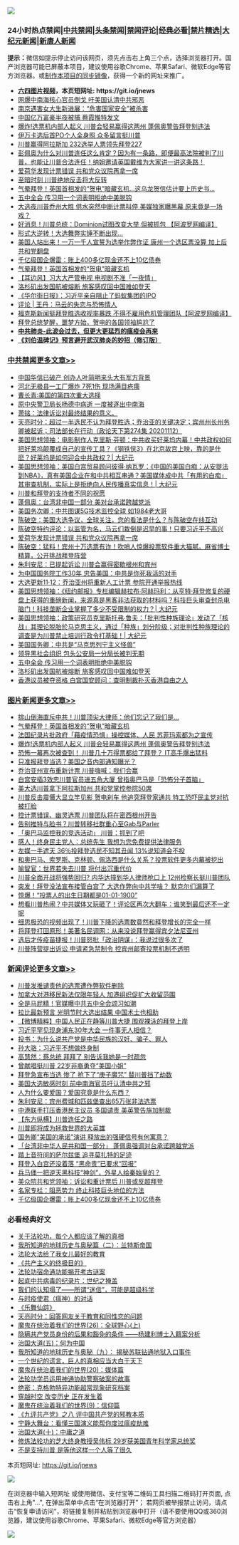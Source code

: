 ![](https://raw.githubusercontent.com/fqnews/bnews/master/64photo/fqnews-qr.jpg)

<div id="tt">
<h3>24小时热点禁闻|<a href="#%E4%B8%AD%E5%85%B1%E7%A6%81%E9%97%BB%E6%9B%B4%E5%A4%9A%E6%96%87%E7%AB%A0">中共禁闻</a>|<a href="#%E5%9B%BE%E7%89%87%E6%96%B0%E9%97%BB%E6%9B%B4%E5%A4%9A%E6%96%87%E7%AB%A0">头条禁闻</a>|<a href="#%E6%96%B0%E9%97%BB%E8%AF%84%E8%AE%BA%E6%9B%B4%E5%A4%9A%E6%96%87%E7%AB%A0">禁闻评论|<a href="#%E5%BF%85%E7%9C%8B%E7%BB%8F%E5%85%B8%E5%A5%BD%E6%96%87">经典必看|<a href="/video.md#%E7%A6%81%E7%89%87%E7%B2%BE%E9%80%89">禁片精选</a>|<a href="https://github.com/fqnews/djy/blob/master/gb/nf1351518.md#1">大纪元新闻</a>|<a href="https://github.com/fqnews/ntdtv/blob/master/gb/prog204.md#1">新唐人新闻</a></h3>
<div><b>提示：</b>微信如提示停止访问该网页，须先点击右上角三个点，选择浏览器打开。国产浏览器可能已屏蔽本项目，建议使用谷歌Chrome、苹果Safari、微软Edge等官方浏览器。或<a href="https://github.com/fqnews/bnews/blob/master/%E5%88%B6%E4%BD%9Cgit%E7%A6%81%E9%97%BB%E9%95%9C%E5%83%8F.md">制作本项目的同步镜像</a>，获得一个新的网址来推广。</div>
<ul>
<li><b><a href="http://d1.bdrive.tk/64.mp4" target="_blank">六四图片视频</a>，本页短网址: https://git.io/jnews</b></li>
<li><a href="/cbnews/20201112/1429979.md">网爆中南海核心官员倒戈 吁美国认清中共邪恶</a></li>
<li><a href="/cbnews/20201112/1429992.md">南京遇害女大生新进展：“危害国家安全”被杀害</a></li>
<li><a href="/cbnews/20201112/1429991.md">中国亿万富豪半夜被捕 蔡霞推特发文</a></li>
<li><a href="/topimagenews/20201113/1430141.md">爆炸!选票机内部人起义 川普会轻易赢得这两州 蓬佩奥警告拜登别违法</a></li>
<li><a href="/cnnews/20201112/1429999.md">伊万卡选后首PO个人全身照 众多留言挺川普</a></li>
<li><a href="/taiwannews/20201112/1430061.md">川普赢得阿拉斯加 232选举人票领先拜登227</a></li>
<li><a href="/bannedvideo/20201113/1430152.md">彭佩奥为什么对川普连任这么肯定？因为有一条路，即便最高法院被判了川普，也能让川普合法连任！纳姐邀请英国戴维为大家讲一讲这条路！</a></li>
<li><a href="/cbnews/20201113/1430164.md">爱荷华发现计票错误 共和党众议院再拿一席</a></li>
<li><a href="/cbnews/20201112/1429921.md">至暗时刻 川普绝地反击将大反转</a></li>
<li><a href="/worldnews/usa/20201113/1430157.md">气晕拜登！英国首相发的“贺电”暗藏玄机…这乌龙贺信估计要上历史书…</a></li>
<li><a href="/cbnews/20201112/1430015.md">五中全会 传习用一个词表明拒绝中美脱钩</a></li>
<li><a href="/cnnews/20201113/1430173.md">大选夜川普乔州大胜 供水突然中断计票叫停 美媒独家曝黑幕 原来竟是一场戏？</a></li>
<li><a href="/cnnews/20201113/1430158.md">好消息！川普总统：Dominion试图改变大举 但被抓包 【阿波罗网编译】</a></li>
<li><a href="/cnnews/20201112/1429914.md">形式大逆转！大选舞弊实锤不断出现...</a></li>
<li><a href="/cnnews/20201113/1430188.md">美国人站出来！一万一千人宣誓为选举作弊作证 康州一个选区票没算 加上后共和党翻盘</a></li>
<li><a href="/comments/20201113/1430224.md">千亿级国企爆雷：账上400多亿现金还不上10亿债券</a></li>
<li><a href="/topimagenews/20201113/1430333.md">气晕拜登！英国首相发的“贺电”暗藏玄机</a></li>
<li><a href="/headline/20201112/1429906.md">【耳边风】习大大严管电视 电视剧不准「一夜情」</a></li>
<li><a href="/cbnews/20201112/1430014.md">洛杉矶出发国航被熔断 旅客感叹回中国难如登天</a></li>
<li><a href="/headline/20201113/1430277.md">《华尔街日报》：习近平亲自阻止了蚂蚁集团的IPO</a></li>
<li><a href="/comments/20201113/1430132.md">评论 | 王丹：马云的失恋与恐怖情人</a></li>
<li><a href="/cnnews/20201113/1430142.md">福克斯新闻挺拜登胜选收视率暴跌 不得不雇用危机管理团队【阿波罗网编译】</a></li>
<li><a href="/taiwannews/20201112/1430035.md">拜登总统梦醒，噩梦方始，贺电的各国领袖尴尬了</a></li>
<li><b><a href="/comments/20200211/1275071.md" target="_blank">中共肺炎-此波会过去，但更大更猛烈的瘟疫会再来</a></b></li>
<li><b><a href="/comments/20200207/1272816.md" target="_blank">《刘伯温碑记》预言避开武汉肺炎的妙招（修订版）</a></b></li>
</ul>
</div>

<div class="catlist">
<h3><a href="/cbnews/" target="_blank">中共禁闻</a><span><a href="/cbnews/" target="_blank" rel="nofollow">更多文章>></a></span></h3>
<ul>
<li><a href="/cbnews/20201113/1430415.md" target="_blank">中国华信已破产 创办人叶简明来头大有军方背景</a></li>
<li><a href="/cbnews/20201113/1430414.md" target="_blank">河北无极县一工厂爆炸 7死1伤 现场满目疮痍</a></li>
<li><a href="/cbnews/20201113/1430411.md" target="_blank">曹长青∶美国的第四次重大选择</a></li>
<li><a href="/cbnews/20201113/1430382.md" target="_blank">原中央警卫局长杨德中病逝 一度被逐出中南海</a></li>
<li><a href="/cbnews/20201113/1430381.md" target="_blank">萧铭：法律诉讼对最终结果的意义。</a></li>
<li><a href="/cbnews/20201113/1430331.md" target="_blank">天亮时分：超过一半选民不认为拜登胜选；乔治亚的关键决定；宾州州长州务卿被起诉；司法部长在行动（政论天下第274集 20201112）</a></li>
<li><a href="/cbnews/20201113/1430330.md" target="_blank">美国思想领袖：电影制作人克里斯·芬顿：中共收买好莱坞内幕！中共政权如何把好莱坞颠覆成自己的宣传工具？《钢铁侠3》在北京故宫上映，靠的是什麽？好莱坞是如何迎合中共政权？| 大纪元</a></li>
<li><a href="/cbnews/20201113/1430329.md" target="_blank">美国思想领袖：美国白宫贸易顾问彼得·纳瓦罗：《中国的美国白痴：从安提法到NBA》，真有美国企业在和中共相互串通？美国媒体成中共「有用的白痴」其审查机制，实际上是拒绝向人民传播真实信息！| 大纪元</a></li>
<li><a href="/cbnews/20201113/1430227.md" target="_blank">川普和拜登的支持者不同的祝愿</a></li>
<li><a href="/cbnews/20201113/1430241.md" target="_blank">蓬佩奥：台湾非中国一部分 美对台承诺跨越党派</a></li>
<li><a href="/cbnews/20201113/1430183.md" target="_blank">美国务次卿：中共图谋5G技术监控全球 如1984老大哥</a></li>
<li><a href="/cbnews/20201113/1430182.md" target="_blank">陈破空：美国大选争议，全球关注，您的看法是什么？与陈破空在线互动</a></li>
<li><a href="/cbnews/20201113/1430172.md" target="_blank">陈破空特约评论：以监管为名，马云们栽倒是迟早的事！只要习近平不高兴</a></li>
<li><a href="/cbnews/20201113/1430164.md" target="_blank">爱荷华发现计票错误 共和党众议院再拿一席</a></li>
<li><a href="/cbnews/20201113/1430139.md" target="_blank">陈破空：猛料！宾州十万选票有诈！吹哨人惊爆投票软件重大猫腻。麻省博士精算，公开挑战拜登阵营</a></li>
<li><a href="/cbnews/20201113/1430134.md" target="_blank">朱利安尼：已提起诉讼 川普会赢得密歇根州和宾州</a></li>
<li><a href="/cbnews/20201113/1430133.md" target="_blank">为中国国务院工作30年 忠告美国：中共是你死我活的对手</a></li>
<li><a href="/cbnews/20201112/1430066.md" target="_blank">大选更新11·12：乔治亚州将重新人工计票 参院开通举报热线</a></li>
<li><a href="/cbnews/20201112/1430049.md" target="_blank">美国思想领袖：《纽约邮报》专栏编辑赫拉布∙阿赫玛利：从亨特·拜登修复的硬盘上获得的重磅新闻，来源真是黑客非法获取的材料吗？科技巨头审查封杀电脑门！科技垄断企业掌握了多少不受限制的权力？| 大纪元</a></li>
<li><a href="/cbnews/20201112/1430048.md" target="_blank">美国思想领袖：政策研究员克里斯托弗∙鲁夫：「批判性种族理论」发动了「核战」其理论脱胎於马克思主义，通过「种族」划分阶级；对批判性种族理论的调查是为川普禁止培训行政令打基础！| 大纪元</a></li>
<li><a href="/cbnews/20201112/1429984.md" target="_blank">美国国务卿：中共是“马克思列宁主义怪兽”</a></li>
<li><a href="/cbnews/20201112/1430016.md" target="_blank">领导黑社会组织 包头公安局一分局长被判无期</a></li>
<li><a href="/cbnews/20201112/1430015.md" target="_blank">五中全会 传习用一个词表明拒绝中美脱钩</a></li>
<li><a href="/cbnews/20201112/1430014.md" target="_blank">洛杉矶出发国航被熔断 旅客感叹回中国难如登天</a></li>
<li><a href="/cbnews/20201112/1429993.md" target="_blank">香港议员被夺资格 白宫国安顾问：查明制裁扑灭香港自由之人</a></li>

</ul>
</div>
<div class="catlist">
<h3><a href="/topimagenews/" target="_blank">图片新闻</a><span><a href="/topimagenews/" target="_blank" rel="nofollow">更多文章>></a></span></h3>
<ul>
<li><a href="/topimagenews/20201113/1430394.md" target="_blank">排山倒海直斥中共！川普顶尖大律师：他们忘记了我们是…</a></li>
<li><a href="/topimagenews/20201113/1430333.md" target="_blank">气晕拜登！英国首相发的“贺电”暗藏玄机</a></li>
<li><a href="/topimagenews/20201113/1430168.md" target="_blank">法国纪录片批政府「藉疫情恐惧」操控媒体、人民 苏菲玛索都为之宣传</a></li>
<li><a href="/topimagenews/20201113/1430141.md" target="_blank">爆炸!选票机内部人起义 川普会轻易赢得这两州 蓬佩奥警告拜登别违法</a></li>
<li><a href="/topimagenews/20201112/1429876.md" target="_blank">恐怖一幕再次被查到！ 川普几十万得票都给了拜登？ IT高手爆出猛料</a></li>
<li><a href="/topimagenews/20201112/1429825.md" target="_blank">只准报拜登当选？美国之音内部通知曝光？</a></li>
<li><a href="/topimagenews/20201112/1429780.md" target="_blank">乔治亚州宣布重新计票 川普嗨喊：我们会赢</a></li>
<li><a href="/topimagenews/20201112/1429686.md" target="_blank">白宫安插3效忠川普官员进五角大厦 曾指奥巴马是「恐怖分子首脑」</a></li>
<li><a href="/topimagenews/20201112/1429672.md" target="_blank">美大选川普拿下阿拉斯加州 共和党掌控参院50席</a></li>
<li><a href="/topimagenews/20201112/1429644.md" target="_blank">川普反击震慑大显立竿见影 贺电刹车 他追究拜登家通共 特工恐吓民主党对抗被打脸</a></li>
<li><a href="/topimagenews/20201112/1429633.md" target="_blank">控计票错误、幽灵选票 川普团队将在密西根州开告</a></li>
<li><a href="/topimagenews/20201112/1429619.md" target="_blank">告别推特与脸书？川普转移社群重心至Gab与Parler</a></li>
<li><a href="/topimagenews/20201112/1429618.md" target="_blank">「奥巴马监控我的竞选活动」 川普：抓到了吧</a></li>
<li><a href="/topimagenews/20201111/1429360.md" target="_blank">感人！终身民主党人：总统先生 我想为您免费提供法律服务</a></li>
<li><a href="/topimagenews/20201111/1429359.md" target="_blank">左媒一手遮天 36％投拜登选民不知其丑闻 13%说知道会不投</a></li>
<li><a href="/topimagenews/20201111/1429226.md" target="_blank">和奥巴马、索罗斯、克林顿、佩洛西是什么关系？投票软件更多内幕被挖出</a></li>
<li><a href="/comments/20201111/1429066.md" target="_blank">喻智官：世界若失去川普 将付出沉重代价</a></li>
<li><a href="/topimagenews/20201111/1429032.md" target="_blank">川普全面开战将强势回归? 内华达撞到华人律师枪口上 12州检察长挺川普团队</a></li>
<li><a href="/topimagenews/20201110/1428985.md" target="_blank">突发！拜登没法宣布接管白宫了 大选作弊向中共学啥？ 默克尔们漏算了</a></li>
<li><a href="/topimagenews/20201110/1428739.md" target="_blank">惊爆！“投票人的出生日期都是01-01-1900”</a></li>
<li><a href="/topimagenews/20201110/1428738.md" target="_blank">想看川普热闹？中共媒体又玩砸了！评论区再次大翻车：谁笑到最后还不一定呢</a></li>
<li><a href="/topimagenews/20201110/1428737.md" target="_blank">细思极恐的视频出现了！川普下降的选票数竟然和拜登增长的完全一样</a></li>
<li><a href="/topimagenews/20201110/1428736.md" target="_blank">将拜登打回原形！美著名民调网：从来没说拜登赢得宾夕法尼亚州</a></li>
<li><a href="/topimagenews/20201110/1428735.md" target="_blank">选后才传疫苗捷报！川普怒批「政治阴谋」：我说过很多次了</a></li>
<li><a href="/topimagenews/20201110/1428733.md" target="_blank">川普阵营提出诉讼 申请紧急禁制令 控宾州邮寄投票机制不透明</a></li>

</ul>
</div>
<div class="catlist">
<h3><a href="/comments/" target="_blank">新闻评论</a><span><a href="/comments/" target="_blank" rel="nofollow">更多文章>></a></span></h3>
<ul>
<li><a href="/comments/20201113/1430413.md" target="_blank">川普发推谴责他的选票遭作弊软件删除</a></li>
<li><a href="/comments/20201113/1430412.md" target="_blank">加拿大对港移民新法仅限年轻人 加港组织促扩大收留范围</a></li>
<li><a href="/comments/20201113/1430389.md" target="_blank">全是马屁精！官媒曝中共五中全会颂习如潮</a></li>
<li><a href="/comments/20201113/1430388.md" target="_blank">拉比最新预言 光明节时大选出结果 中国术士也相助</a></li>
<li><a href="/comments/20201113/1430385.md" target="_blank">【微博精粹】中国人民正在静等川普大捷 围观裸泳的拜登上岸</a></li>
<li><a href="/comments/20201113/1430372.md" target="_blank">习近平罕见现身浦东30年大会 一件事无人相信？</a></li>
<li><a href="/comments/20201113/1430367.md" target="_blank">投书：为什么说共产党是中华民族的汉奸、骗子、罪人</a></li>
<li><a href="/comments/20201113/1430355.md" target="_blank">孙大骆：习近平不想做终身制</a></li>
<li><a href="/comments/20201113/1430343.md" target="_blank">高慧然：蔡总统 拜拜了 别告诉我她是一时疏忽</a></li>
<li><a href="/comments/20201113/1430342.md" target="_blank">曾献唱挺川普 22岁非裔勇夺“美国小姐”</a></li>
<li><a href="/comments/20201113/1430341.md" target="_blank">拜登急宣布当选 惨了 抢下了“庚子魔咒” 替川普挡了劫数</a></li>
<li><a href="/comments/20201113/1430340.md" target="_blank">美国大选敏感时刻 前中南海官员吁认清中共之邪</a></li>
<li><a href="/comments/20201113/1430332.md" target="_blank">人为什么要爱国？爱国究竟是什么东西？</a></li>
<li><a href="/comments/20201113/1430323.md" target="_blank">朱利安尼：宾州费城和匹兹堡查出65万张非法选票</a></li>
<li><a href="/comments/20201113/1430322.md" target="_blank">中港联手打压香港民主议员 多国谴责 美英警告施加制裁</a></li>
<li><a href="/comments/20201113/1430301.md" target="_blank">【东方纵横】川普连任之路</a></li>
<li><a href="/comments/20201113/1430288.md" target="_blank">川普即将成为拯救世界的大英雄</a></li>
<li><a href="/comments/20201113/1430283.md" target="_blank">国务卿“美国的承诺”演讲 释放出的强硬信号有何寓意？</a></li>
<li><a href="/comments/20201113/1430282.md" target="_blank">「台湾非中华人民共和国一部分」 蓬佩奥强调对台承诺跨越党派</a></li>
<li><a href="/comments/20201113/1430270.md" target="_blank">踏上音符间的萨尔兹堡 追寻莫扎特的足迹</a></li>
<li><a href="/comments/20201113/1430251.md" target="_blank">拜登入白宫还没着落 “黑命贵”已要求“回报”</a></li>
<li><a href="/comments/20201113/1430250.md" target="_blank">兵马俑一把逆天黑科技“神剑”，外星人给秦始皇的？</a></li>
<li><a href="/comments/20201113/1430237.md" target="_blank">美众院共和党领袖：诉讼和重计票后 川普或反超拜登</a></li>
<li><a href="/comments/20201113/1430233.md" target="_blank">名家专栏：阻恶势力 终止科技巨头地位的方法</a></li>
<li><a href="/comments/20201113/1430224.md" target="_blank">千亿级国企爆雷：账上400多亿现金还不上10亿债券</a></li>

</ul>
</div>

<div class="catlist">
<h3>必看经典好文</h3>
<ul>
<li><a href="/topimagenews/20161125/619230.md" target="_blank">关于法轮功，每个人都应该了解的真相</a></li>
<li><a href="/tculture/xiulian/20170614/774347.md" target="_blank">我所知道的地球历史与奥秘篇（二）：兰特斯帝国</a></li>
<li><a href="/cbnews/20200516/1329218.md" target="_blank">法轮大法给了我女儿最好的教育</a></li>
<li><a href="/bookwiki/20171120/858084.md" target="_blank">《共产主义的终极目的》</a></li>
<li><a href="/tculture/20121025/73079.md" target="_blank">法轮功宿命通功能揭开考古谜案</a></li>
<li><a href="/comments/20200702/1354076.md" target="_blank">起底中共病毒的纪录片：世纪之掩盖</a></li>
<li><a href="/sohnews/20161029/607205.md" target="_blank">我们的认知塌了——所谓“迷信”，可能是超级科学</a></li>
<li><a href="/comments/20200327/1301424.md" target="_blank">与时疫使君（瘟神）的对话</a></li>
<li><a href="/comments/20200527/783191.md" target="_blank">《乐舞仙踪》</a></li>
<li><a href="/cbnews/20200916/1397196.md" target="_blank">天亮时分：回答网友关于教育和同性恋的问题</a></li>
<li><a href="/comments/20181210/1044798.md" target="_blank">魔鬼在统治着我们的世界(26)：全球野心(上)</a></li>
<li><a href="/comments/20201010/1411228.md" target="_blank">隐瞒共产党员身份的后果和豁免的条件 ——杨建利博士入籍案分析</a></li>
<li><a href="/cbnews/20180311/913065.md" target="_blank">治国大道(五)：何为中国</a></li>
<li><a href="/topimagenews/20180325/919134.md" target="_blank">我所知道的地球历史与奥秘（九）： 揭秘苏联钻通地狱入口事件</a></li>
<li><a href="/comments/20200621/1348067.md" target="_blank">一个世纪的谎言，巨人的真相应当大白于天下</a></li>
<li><a href="/comments/20180725/976787.md" target="_blank">魔鬼在统治着我们的世界(20)：媒体篇</a></li>
<li><a href="/cbnews/20170626/780479.md" target="_blank">法轮功学员运用神通协助警察破案的故事</a></li>
<li><a href="/comments/20200705/783265.md" target="_blank">绝密：克格勃特异功能超常现象研究档案</a></li>
<li><a href="/comments/20200626/1259925.md" target="_blank">穿越时空 改变历史 正在发生着</a></li>
<li><a href="/topimagenews/20180529/949649.md" target="_blank">魔鬼在统治着我们的世界(9)：信仰篇</a></li>
<li><a href="/bookonline/20131116/201047.md" target="_blank">《九评共产党》之八 评中国共产党的邪教本质</a></li>
<li><a href="/comments/20200527/1273654.md" target="_blank">宁静大舞台：看懂三国演义能帮你度过瘟疫劫难</a></li>
<li><a href="/cbnews/20180316/915423.md" target="_blank">治国大道(十)：中庸之道</a></li>
<li><a href="/comments/20190517/1129285.md" target="_blank">修炼法轮功的芝大终身教授吴伟标 29岁获美国青年科学家总统奖</a></li>
<li><a href="/comments/20200716/1361654.md" target="_blank">不是支持川普 是等他这样一个人等了很久</a></li>

</ul>
</div>

本页短网址: https://git.io/jnews

![](https://raw.githubusercontent.com/fqnews/bnews/master/64photo/fqnews-qr.jpg)

在浏览器中输入短网址 或使用微信、支付宝等二维码工具扫描二维码打开页面, 点击右上角"...", 在弹出菜单中点击“在浏览器打开”； 若网页被举报禁止访问，请点击“恢复申请访问”，将链接复制并粘贴到浏览器中打开（请不要使用QQ或360浏览器，建议使用谷歌Chrome、苹果Safari、微软Edge等官方浏览器）

![](https://raw.githubusercontent.com/fqnews/bnews/master/64photo/wx.jpg)